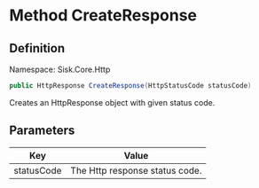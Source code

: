 # Method CreateResponse

## Definition
Namespace: Sisk.Core.Http

```csharp
public HttpResponse CreateResponse(HttpStatusCode statusCode)
```

Creates an HttpResponse object with given status code.

## Parameters

| Key | Value |
| --- | --- |
| statusCode | The Http response status code. | 

